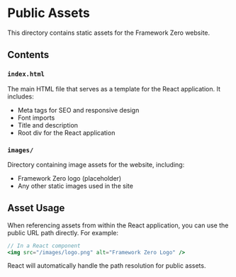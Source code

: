 # Public Assets

This directory contains static assets for the Framework Zero website.

## Contents

### `index.html`
The main HTML file that serves as a template for the React application. It includes:
- Meta tags for SEO and responsive design
- Font imports
- Title and description
- Root div for the React application

### `images/`
Directory containing image assets for the website, including:
- Framework Zero logo (placeholder)
- Any other static images used in the site

## Asset Usage

When referencing assets from within the React application, you can use the public URL path directly. For example:

```jsx
// In a React component
<img src="/images/logo.png" alt="Framework Zero Logo" />
```

React will automatically handle the path resolution for public assets. 